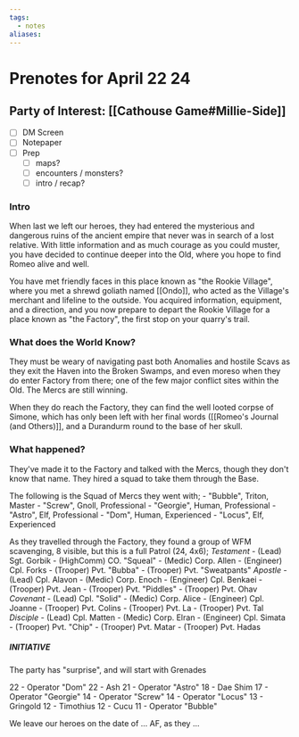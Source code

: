 ```yaml
---
tags:
  - notes
aliases:
---
```


# Prenotes for April 22 24
## Party of Interest: [[Cathouse Game#Millie-Side]]
- [ ] DM Screen
- [ ] Notepaper
- [ ] Prep
	- [ ] maps?
	- [ ] encounters / monsters?
	- [ ] intro / recap?

### Intro
When last we left our heroes, they had entered the mysterious and dangerous ruins of the ancient empire that never was in search of a lost relative. With little information and as much courage as you could muster, you have decided to continue deeper into the Old, where you hope to find Romeo alive and well.

You have met friendly faces in this place known as "the Rookie Village", where you met a shrewd goliath named [[Ondo]], who acted as the Village's merchant and lifeline to the outside. You acquired information, equipment, and a direction, and you now prepare to depart the Rookie Village for a place known as "the Factory", the first stop on your quarry's trail.

### What does the World Know?

They must be weary of navigating past both Anomalies and hostile Scavs as they exit the Haven into the Broken Swamps, and even moreso when they do enter Factory from there; one of the few major conflict sites within the Old. The Mercs are still winning. 

When they do reach the Factory, they can find the well looted corpse of Simone, which has only been left with her final words ([[Romeo's Journal (and Others)]], and a Durandurm round to the base of her skull. 

### What happened?
They've made it to the Factory and talked with the Mercs, though they don't know that name. They hired a squad to take them through the Base.

The following is the Squad of Mercs they went with;
	- "Bubble", Triton, Master
	- "Screw", Gnoll, Professional
	- "Georgie", Human, Professional
	- "Astro", Elf, Professional
	- "Dom", Human, Experienced
	- "Locus", Elf, Experienced

As they travelled through the Factory, they found a group of WFM scavenging, 8 visible, but this is a full Patrol (24, 4x6);
	*Testament*
	- (Lead) Sgt. Gorbik
	- (HighComm) CO. "Squeal"
	- (Medic) Corp. Allen
	- (Engineer) Cpl. Forks
	- (Trooper) Pvt. "Bubba"
	- (Trooper) Pvt. "Sweatpants"
	*Apostle*
	- (Lead) Cpl. Alavon
	- (Medic) Corp. Enoch
	- (Engineer) Cpl. Benkaei
	- (Trooper) Pvt. Jean
	- (Trooper) Pvt. "Piddles"
	- (Trooper) Pvt. Ohav
	*Covenant*
	- (Lead) Cpl. "Solid"
	- (Medic) Corp. Alice
	- (Engineer) Cpl. Joanne
	- (Trooper) Pvt. Colins
	- (Trooper) Pvt. La
	- (Trooper) Pvt. Tal
	*Disciple*
	- (Lead) Cpl. Matten
	- (Medic) Corp. Elran
	- (Engineer) Cpl. Simata
	- (Trooper) Pvt. "Chip"
	- (Trooper) Pvt. Matar
	- (Trooper) Pvt. Hadas

##### INITIATIVE
The party has "surprise", and will start with Grenades

22 - Operator "Dom"
22 - Ash
21 - Operator "Astro"
18 - Dae Shim
17 - Operator "Georgie"
14 - Operator "Screw"
14 - Operator "Locus"
13 - Gringold
12 - Timothius
12 - Cucu
11 - Operator "Bubble"


We leave our heroes on the date of ... AF, as they ...